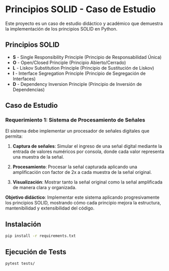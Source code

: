# Principios SOLID - Caso de Estudio

Este proyecto es un caso de estudio didáctico y académico que demuestra la implementación de los principios SOLID en Python.

## Principios SOLID

- **S** - Single Responsibility Principle (Principio de Responsabilidad Única)
- **O** - Open/Closed Principle (Principio Abierto/Cerrado)
- **L** - Liskov Substitution Principle (Principio de Sustitución de Liskov)
- **I** - Interface Segregation Principle (Principio de Segregación de Interfaces)
- **D** - Dependency Inversion Principle (Principio de Inversión de Dependencias)

## Caso de Estudio

### Requerimiento 1: Sistema de Procesamiento de Señales

El sistema debe implementar un procesador de señales digitales que permita:

1. **Captura de señales**: Simular el ingreso de una señal digital mediante la entrada de valores numéricos por consola, donde cada valor representa una muestra de la señal.

2. **Procesamiento**: Procesar la señal capturada aplicando una amplificación con factor de 2x a cada muestra de la señal original.

3. **Visualización**: Mostrar tanto la señal original como la señal amplificada de manera clara y organizada.

**Objetivo didáctico**: Implementar este sistema aplicando progresivamente los principios SOLID, mostrando cómo cada principio mejora la estructura, mantenibilidad y extensibilidad del código.

## Instalación

```bash
pip install -r requirements.txt
```

## Ejecución de Tests

```bash
pytest tests/
```